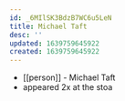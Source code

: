 ```yaml
---
id: _6MIlSK3BdzB7WC6u5LeN
title: Michael Taft
desc: ''
updated: 1639759645922
created: 1639759645922
---
```



- [[person]] - Michael Taft
- appeared 2x at the stoa
